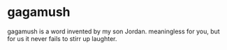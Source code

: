 # gagamush
gagamush is a word invented by my son Jordan. meaningless for you, but for us it never fails to stirr up laughter.
